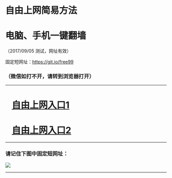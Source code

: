 ﻿# 自由上网简易方法

# 电脑、手机一键翻墙

（2017/09/05 测试，网址有效）

固定短网址：https://git.io/free99

### （微信如打不开，请转到浏览器打开）


***





# &nbsp;&nbsp; <a href="http://ft1337711636.fwq-tz1001.xyz/fwqtz01.html?t=090500114170 " target="_blank">自由上网入口1</a>
# &nbsp;&nbsp; <a href="http://ft1241422680.fwq-tz1002.xyz/fwqtz02.html?t=0905001745 " target="_blank">自由上网入口2</a>
***

### 请记住下图中固定短网址：

<img src="https://s3-us-west-2.amazonaws.com/fwq-1001/yjfq-20170905okok.png" /> 


***

